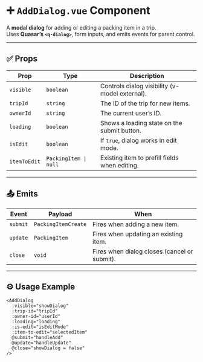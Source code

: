 # ➕ `AddDialog.vue` Component

A **modal dialog** for adding or editing a packing item in a trip.  
Uses **Quasar’s `<q-dialog>`**, form inputs, and emits events for parent control.

---

## ✅ **Props**

| Prop         | Type                  | Description                                    |
| ------------ | --------------------- | ---------------------------------------------- |
| `visible`    | `boolean`             | Controls dialog visibility (v-model external). |
| `tripId`     | `string`              | The ID of the trip for new items.              |
| `ownerId`    | `string`              | The current user’s ID.                         |
| `loading`    | `boolean`             | Shows a loading state on the submit button.    |
| `isEdit`     | `boolean`             | If `true`, dialog works in edit mode.          |
| `itemToEdit` | `PackingItem \| null` | Existing item to prefill fields when editing.  |

---

## 📤 **Emits**

| Event    | Payload             | When                                         |
| -------- | ------------------- | -------------------------------------------- |
| `submit` | `PackingItemCreate` | Fires when adding a new item.                |
| `update` | `PackingItem`       | Fires when updating an existing item.        |
| `close`  | `void`              | Fires when dialog closes (cancel or submit). |

---

## ⚙️ **Usage Example**

```vue
<AddDialog
  :visible="showDialog"
  :trip-id="tripId"
  :owner-id="userId"
  :loading="loading"
  :is-edit="isEditMode"
  :item-to-edit="selectedItem"
  @submit="handleAdd"
  @update="handleUpdate"
  @close="showDialog = false"
/>
```
